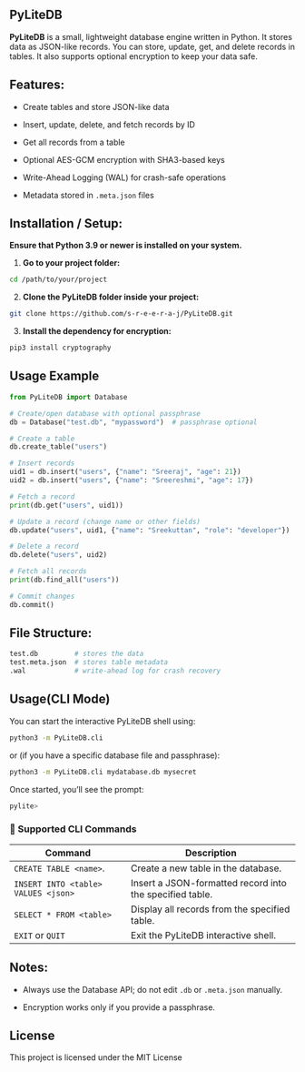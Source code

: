 ## PyLiteDB

**PyLiteDB** is a small, lightweight database engine written in Python. It stores data as JSON-like records. You can store, update, get, and delete records in tables. It also supports optional encryption to keep your data safe.

## Features:

- Create tables and store JSON-like data

- Insert, update, delete, and fetch records by ID

- Get all records from a table

- Optional AES-GCM encryption with SHA3-based keys

- Write-Ahead Logging (WAL) for crash-safe operations

- Metadata stored in `.meta.json` files

## Installation / Setup:
**Ensure that Python 3.9 or newer is installed on your system.**

1. **Go to your project folder:**
```bash
cd /path/to/your/project
```
2. **Clone the PyLiteDB folder inside your project:**
```bash
git clone https://github.com/s-r-e-e-r-a-j/PyLiteDB.git
```
3. **Install the dependency for encryption:**
```bash
pip3 install cryptography
```
## Usage Example

```python
from PyLiteDB import Database

# Create/open database with optional passphrase
db = Database("test.db", "mypassword")  # passphrase optional

# Create a table
db.create_table("users")

# Insert records
uid1 = db.insert("users", {"name": "Sreeraj", "age": 21})
uid2 = db.insert("users", {"name": "Sreereshmi", "age": 17})

# Fetch a record
print(db.get("users", uid1))

# Update a record (change name or other fields)
db.update("users", uid1, {"name": "Sreekuttan", "role": "developer"})

# Delete a record
db.delete("users", uid2)

# Fetch all records
print(db.find_all("users"))

# Commit changes
db.commit()

```

## File Structure:
```bash
test.db         # stores the data
test.meta.json  # stores table metadata
.wal            # write-ahead log for crash recovery
```

## Usage(CLI Mode) 

You can start the interactive PyLiteDB shell using:
```bash
python3 -m PyLiteDB.cli
```
or (if you have a specific database file and passphrase):
```bash
python3 -m PyLiteDB.cli mydatabase.db mysecret
```
Once started, you’ll see the prompt:
```bash
pylite>
```

### 🧩 Supported CLI Commands

| Command                             |Description                                               | 
|-------------------------------------|----------------------------------------------------------|
| `CREATE TABLE <name>`.              | Create a new table in the database.                      |
| `INSERT INTO <table> VALUES <json>` | Insert a JSON-formatted record into the specified table. |
| `SELECT * FROM <table>`             | Display all records from the specified table.            | 
| `EXIT` or `QUIT`                    | Exit the PyLiteDB interactive shell.                     |

## Notes:

- Always use the Database API; do not edit `.db` or `.meta.json` manually.

- Encryption works only if you provide a passphrase.

## License
This project is licensed under the MIT License
